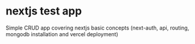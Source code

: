 # nextjs test app
 Simple CRUD app covering nextjs basic concepts (next-auth, api, routing, mongodb installation and vercel deployment)
